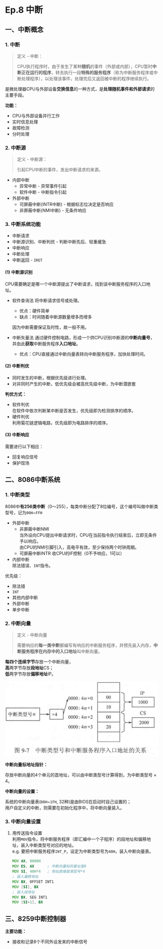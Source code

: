 # Ep.8 中断

## 一、中断概念

### 1. 中断

> 定义 - 中断：
>
> CPU执行程序时，由于发生了某种**随机**的事件（外部或内部），CPU暂时**中断正在运行的程序**，转去执行一段**特殊的服务程序**（称为中断服务程序或中断处理程序），以处理该事件，处理完后又返回被中断的程序继续执行。

是微处理器CPU与外部设备**交换信息**的一种方式，是**处理随机事件和外部请求**的主要手段。

**功能：**

* CPU与外部设备并行工作
* 实时信息处理
* 故障检测
* 分时处理

### 2. 中断源

> 定义 - 中断源：
>
> 引起CPU中断的事件，发出中断请求的来源。

* 内部中断
  * 异常中断 - 异常事件引起
  * 软件中断 - 中断指令引起
* 外部中断
  * 可屏蔽中断(INTR中断) - 根据标志位决定是否响应
  * 非屏蔽中断(NMI中断) - 无条件响应

### 3. 中断系统功能

* 中断请求
* 中断源识别、中断判优 - 判断中断先后、轻重缓急
* 中断响应
* 中断处理
* 中断返回 - `IRET`

#### (1) 中断源识别

CPU需要确定是哪一个中断源提出了中断请求，找到该中断服务程序的入口地址。

* 软件查询法
  将中断请求信号或处理。

  * 优点：硬件简单
  * 缺点：时间随着中断源数量增多而增多

  因为中断需要保证及时性，故一般不用。
* 中断矢量法
  通过硬件控制电路，形成一个供CPU识别中断源的**中断向量号**，并由此**获取**中断服务程序**入口地址**。
  
  * 优点：CPU直接通过中断向量表转向中断服务程序，加快处理时间。

#### (2) 中断判优

* 同时发生的中断，根据优先级进行处理。
* 对非同时产生的中断，低优先级会被高优先级中断，为中断潜嵌套

**判优方式：**

* 软件判优  
  在软件中依次判断某中断是否发生，优先级即为检测排序的顺序。
* 硬件判优  
  利用菊花链逻辑电路，优先级即为电路排序的顺序。

#### (3) 中断响应

需要进行以下相应：

* 回复响应信号
* 保护现场

## 二、8086中断系统

### 1. 中断类型

8086中**有256类中断**（0～255），每类中断分配了8位编号，这个编号叫做中断类型号，记为`00H`~`FFH`

* 外部中断  
  * 非屏蔽中断NMI  
    当外设向CPU提出中断请求时，CPU在当前指令执行结束后，立即无条件予以响应。  
    由CPU的NMI引脚引入，高电平有效，至少保持两个时钟周期。
  * 可屏蔽中断INTR
    收CPU的IF控制（0不予响应，1可以）
* 内部中断  
  除法错误、`INT`指令。

优先级：

* 除法错
* `INT`
* 其他内部中断
* 外部中断
* 单步中断

### 2. 中断向量

> 定义 - 中断向量
>
> 需要响应的**每一类中断**都编写有响应的中断服务程序，并预先装入内存，**中断服务程序在内存中的入口地址**叫中断向量。

**每四个连续字节**存放一个中断向量，  
**高**两字节存放**段地址**CS；  
**低**两字节存放**偏移地址**IP。

![图 1](images/8.1-Interrupt-1--11-14_14-31-18.png)

**中断向量标地址指针：**  

存放中断向量的4个单元的首地址，可以由中断类型号计算得到，为$\text{中断类型号}\times4$。

**中断向量的设置：**

系统的中断向量表(`00H`~`1FH`, 32种)是由BIOS在启动时自己设置的；  
用户自定义的中断，则需要在初始化程序中，将中断向量装入。

### 3. 中断向量设置

1. 用传送指令设置  
   利用`MOV`指令，将中断服务程序（即汇编中一个子程序）的段地址和偏移地址，装入中断类型号对应的地址。  
   e.g. 要把中断服务程序`INT_P`，设定为中断类型号为`40H`，装入中断向量表。

   ```asm
   MOV AX, 0000H
   MOV ES, AX      ; 中断向量标的基址是0
   MOV SI, 40H*4   ; 地址直接是类型号*4
   ; 装入偏移地址
   MOV BX, OFFSET INT1
   MOV [SI], BX
   ; 装入段地址
   MOV BX, SEG INT1
   MOV [SI+1], BX
   ```

## 三、8259中断控制器

**主要功能：**

* 接收和记录8个不同外设发来的中断信号


